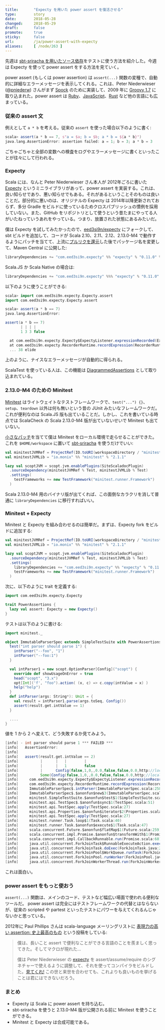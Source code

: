 ```yaml
---
title:       "Expecty を用いた power assert を復活させる"
type:        story
date:        2018-05-28
changed:     2018-05-29
draft:       false
promote:     true
sticky:      false
url:         /ja/power-assert-with-expecty
aliases:     [ /node/263 ]
---
```


  [sbt-sriracha]: http://eed3si9n.com/ja/hot-source-dependencies-using-sbt-sriracha
  [g2009]: http://groovy-lang.org/releasenotes/groovy-1.7.html#Groovy17releasenotes-PowerAsserts
  [rpower]: https://github.com/k-tsj/power_assert
  [jspower]: https://github.com/power-assert-js/power-assert
  [rspower]: https://github.com/gifnksm/power-assert-rs
  [expecty]: https://github.com/pniederw/expecty
  [expecty2]: https://github.com/eed3si9n/expecty
  [10]: https://github.com/pniederw/expecty/pull/10
  [14]: https://github.com/monix/minitest/pull/14
  [minitest]: https://github.com/monix/minitest
  [pp2012]: https://groups.google.com/d/msg/scala-language/Z4ByvmQESJ0/SaFj7QBproYJ
  [2]: https://gist.github.com/paulp/3019862

先週は [sbt-sriracha を用いたソース依存][sbt-sriracha]をテストに使う方法を紹介した。今週は Expecty を使って power assert をする方法を見ていく。

power assert (もしくは power assertion) は `assert(...)` 関数の変種で、自動的に詳細なエラーメッセージを表示してくれる。これは、Peter Niederwieser ([@pniederw](https://twitter.com/pniederw)) さんがまず [Spock](http://spockframework.org/) のために実装して、2009 年に [Groovy 1.7][g2009] に取り込まれた。power assert は [Ruby][rpower]、[JavaScript][jspower]、[Rust][rspower] など他の言語にも広まっている。

### 従来の assert 文

例えとして `a * b` を考える。従来の `assert` を使った場合以下のように書く:

```scala
scala> assert(a * b == 7, s"a = $a; b = $b; a * b = ${a * b}")
java.lang.AssertionError: assertion failed: a = 1; b = 3; a * b = 3
```

ごちゃごちゃと全部の変数への検査をログやエラーメッセージに書くといったことが往々にして行われる。

### Expecty

Scala には、なんと Peter Niederwieser さん本人が 2012年ごろに書いた [Expecty][expecty] というミニライブラリがあって、power assert を実装する。これは、良い知らせであり、悪い知らせでもある。それがあるということそのものは良いことだ。部分的に悪いのは、オリジナルの Expecty は 2014年以降更新されておらず、多分 Gradle をビルドに使っているためクロスパブリッシュの慣例を採用していない。また、GitHub をリポジトリとして使うという昔たまにやってる人がいたねっていうあれをやっている。つまり、放置された状態にあるみたいだ。

僕は Expecty を試してみたかったので、[eed3si9n/expecty][expecty2] にフォークして、sbt ビルドを追加して、コードが Scala 2.10、2.11、2.12、2.13.0-M4 で動作するようにパッチを当てて、上流に[プルリクを還元][10]した後でパッケージ名を変更して、Maven Central に公開した:

```scala
libraryDependencies += "com.eed3si9n.expecty" %% "expecty" % "0.11.0" % Test
```

Scala.JS か Scala Native の場合は:

```scala
libraryDependencies += "com.eed3si9n.expecty" %%% "expecty" % "0.11.0" % Test
```

以下のように使うことができる:

```scala
scala> import com.eed3si9n.expecty.Expecty.assert
import com.eed3si9n.expecty.Expecty.assert

scala> assert(a * b == 7)
java.lang.AssertionError:

assert(a * b == 7)
       | | | |
       1 3 3 false

  at com.eed3si9n.expecty.Expecty$ExpectyListener.expressionRecorded(Expecty.scala:25)
  at com.eed3si9n.expecty.RecorderRuntime.recordExpression(RecorderRuntime.scala:34)
  ... 38 elide
```

上のように、ナイスなエラーメッセージが自動的に得られる。

ScalaTest を使っている人は、この機能は [DiagrammedAssertions](https://gist.github.com/bvenners/6b52677e801683df8d0a) として取り込まれている。

### 2.13.0-M4 のための Minitest

[Minitest][minitest] はライトウェイトなテストフレームワークで、`test("...") {}`、`setup`、`teardown` 以外は何も無いという昔の JUnit みたいなフレームワークだ。これが便利なのは Scala.JS 版も出ていることだ。しかし、これを書いている時点では ScalaCheck の Scala 2.13.0-M4 版が出ていないせいで Minitest も出ていない。

[小さなパッチ][14]を当てて僕は Minitest をローカル環境で走らせることができた。これを `$HOME/workspace` に置いて [sbt-sriracha][sbt-sriracha] を使うだけでいい:

```scala
val minitestJVMRef = ProjectRef(IO.toURI(workspaceDirectory / "minitest"), "minitestJVM")
val minitestJVMLib = "io.monix" %% "minitest" % "2.1.1"

lazy val scoptJVM = scopt.jvm.enablePlugins(SiteScaladocPlugin)
  .sourceDependency(minitestJVMRef % Test, minitestJVMLib % Test)
  .settings(
    testFrameworks += new TestFramework("minitest.runner.Framework")
  )
```

Scala 2.13.0-M4 用のバイナリ版が出てくれば、この面倒なカラクリを消して普通に `libraryDependencies` に移行すればいい。

### Minitest + Expecty

Minitest と Expecty を組み合わせるのは簡単だ。まずは、Expecty fork をビルドに追加する:

```scala
val minitestJVMRef = ProjectRef(IO.toURI(workspaceDirectory / "minitest"), "minitestJVM")
val minitestJVMLib = "io.monix" %% "minitest" % "2.1.1"

lazy val scoptJVM = scopt.jvm.enablePlugins(SiteScaladocPlugin)
  .sourceDependency(minitestJVMRef % Test, minitestJVMLib % Test)
  .settings(
    libraryDependencies += "com.eed3si9n.expecty" %% "expecty" % "0.11.0" % Test,
    testFrameworks += new TestFramework("minitest.runner.Framework")
  )
```

次に、以下のように trait を定義する:

```scala
import com.eed3si9n.expecty.Expecty

trait PowerAssertions {
  lazy val assert: Expecty = new Expecty()
}
```

テストは以下のように書ける:

```scala
import minitest._

object ImmutableParserSpec extends SimpleTestSuite with PowerAssertions {
  test("int parser should parse 1") {
    intParser("--foo", "1")
    intParser("--foo:1")
  }

  val intParser1 = new scopt.OptionParser[Config]("scopt") {
    override def showUsageOnError = true
    head("scopt", "3.x")
    opt[Int]('f', "foo").action( (x, c) => c.copy(intValue = x) )
    help("help")
  }
  def intParser(args: String*): Unit = {
    val result = intParser1.parse(args.toSeq, Config())
    assert(result.get.intValue == 1)
  }

  ....
}
```

値を 1 から 2 へ変えて、どう失敗するか見てみよう。

```scala
[info] - int parser should parse 1 *** FAILED ***
[info]   AssertionError:
[info]
[info]   assert(result.get.intValue == 2)
[info]          |      |   |        |
[info]          |      |   1        false
[info]          |      Config(false,1,0,,0.0,false,false,0.0,http://localhost,0 days,,,,List(),ChampHashMap(),List(),)
[info]          Some(Config(false,1,0,,0.0,false,false,0.0,http://localhost,0 days,,,,List(),ChampHashMap(),List(),))
[info]     com.eed3si9n.expecty.Expecty$ExpectyListener.expressionRecorded(Expecty.scala:25)
[info]     com.eed3si9n.expecty.RecorderRuntime.recordExpression(RecorderRuntime.scala:34)
[info]     ImmutableParserSpec$.intParser(ImmutableParserSpec.scala:258)
[info]     ImmutableParserSpec$.$anonfun$new$3(ImmutableParserSpec.scala:18)
[info]     minitest.SimpleTestSuite.$anonfun$test$1(SimpleTestSuite.scala:27)
[info]     minitest.api.TestSpec$.$anonfun$sync$1(TestSpec.scala:51)
[info]     minitest.api.TestSpec.apply(TestSpec.scala:27)
[info]     minitest.api.Properties.$anonfun$iterator$2(Properties.scala:38)
[info]     minitest.api.TestSpec.apply(TestSpec.scala:27)
[info]     minitest.runner.Task.loop$1(Task.scala:40)
[info]     minitest.runner.Task.$anonfun$execute$1(Task.scala:47)
[info]     scala.concurrent.Future.$anonfun$flatMap$1(Future.scala:259)
[info]     scala.concurrent.impl.Promise.$anonfun$transformWith$1(Promise.scala:37)
[info]     scala.concurrent.impl.CallbackRunnable.run(Promise.scala:60)
[info]     java.util.concurrent.ForkJoinTask$RunnableExecuteAction.exec(ForkJoinTask.java:1402)
[info]     java.util.concurrent.ForkJoinTask.doExec(ForkJoinTask.java:289)
[info]     java.util.concurrent.ForkJoinPool$WorkQueue.runTask(ForkJoinPool.java:1056)
[info]     java.util.concurrent.ForkJoinPool.runWorker(ForkJoinPool.java:1692)
[info]     java.util.concurrent.ForkJoinWorkerThread.run(ForkJoinWorkerThread.java:157)
```

これは面白い。

### power assert をもっと使おう

`assert(...)` 関数は、メインのコード、テストなど幅広い場面で使われる便利なツールだ。
power assert は完全にはテストフレームワークの代替とはならないが、従来の scripted や partest といったテストにパワーを与えてくれるんじゃないかと思っている。

2012年に Paul Phillips さんは scala-language メーリングリストに [表現力の高い assertion: 史上最高のもの][pp2012] という投稿をしている:

> 僕は、長いこと assert で便利なことができる言語のことを羨ましく思ってきた。そしてマクロが現れた...
>
> 僕は Peter Niederwieser の [expecty][expecty] を assert/assume/require のシグネチャーで使えるように調整して、それを使ってコンパイラをビルドした。[見てくれ!][2] この世と来世を合わせても、これよりも良いものを挙げることは君にはできないだろう。

### まとめ

- Expecty は Scala に power assert を持ち込む。
- sbt-sriracha を使うと 2.13.0-M4 版が公開される前に Minitest を使うことができる。
- Minitest と Expecty は合成可能である。
